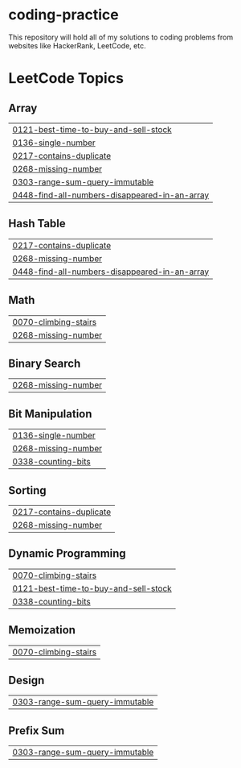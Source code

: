 # coding-practice
This repository will hold all of my solutions to coding problems from websites like HackerRank, LeetCode, etc.

<!---LeetCode Topics Start-->
# LeetCode Topics
## Array
|  |
| ------- |
| [0121-best-time-to-buy-and-sell-stock](https://github.com/rayfould/coding-practice/tree/master/0121-best-time-to-buy-and-sell-stock) |
| [0136-single-number](https://github.com/rayfould/coding-practice/tree/master/0136-single-number) |
| [0217-contains-duplicate](https://github.com/rayfould/coding-practice/tree/master/0217-contains-duplicate) |
| [0268-missing-number](https://github.com/rayfould/coding-practice/tree/master/0268-missing-number) |
| [0303-range-sum-query-immutable](https://github.com/rayfould/coding-practice/tree/master/0303-range-sum-query-immutable) |
| [0448-find-all-numbers-disappeared-in-an-array](https://github.com/rayfould/coding-practice/tree/master/0448-find-all-numbers-disappeared-in-an-array) |
## Hash Table
|  |
| ------- |
| [0217-contains-duplicate](https://github.com/rayfould/coding-practice/tree/master/0217-contains-duplicate) |
| [0268-missing-number](https://github.com/rayfould/coding-practice/tree/master/0268-missing-number) |
| [0448-find-all-numbers-disappeared-in-an-array](https://github.com/rayfould/coding-practice/tree/master/0448-find-all-numbers-disappeared-in-an-array) |
## Math
|  |
| ------- |
| [0070-climbing-stairs](https://github.com/rayfould/coding-practice/tree/master/0070-climbing-stairs) |
| [0268-missing-number](https://github.com/rayfould/coding-practice/tree/master/0268-missing-number) |
## Binary Search
|  |
| ------- |
| [0268-missing-number](https://github.com/rayfould/coding-practice/tree/master/0268-missing-number) |
## Bit Manipulation
|  |
| ------- |
| [0136-single-number](https://github.com/rayfould/coding-practice/tree/master/0136-single-number) |
| [0268-missing-number](https://github.com/rayfould/coding-practice/tree/master/0268-missing-number) |
| [0338-counting-bits](https://github.com/rayfould/coding-practice/tree/master/0338-counting-bits) |
## Sorting
|  |
| ------- |
| [0217-contains-duplicate](https://github.com/rayfould/coding-practice/tree/master/0217-contains-duplicate) |
| [0268-missing-number](https://github.com/rayfould/coding-practice/tree/master/0268-missing-number) |
## Dynamic Programming
|  |
| ------- |
| [0070-climbing-stairs](https://github.com/rayfould/coding-practice/tree/master/0070-climbing-stairs) |
| [0121-best-time-to-buy-and-sell-stock](https://github.com/rayfould/coding-practice/tree/master/0121-best-time-to-buy-and-sell-stock) |
| [0338-counting-bits](https://github.com/rayfould/coding-practice/tree/master/0338-counting-bits) |
## Memoization
|  |
| ------- |
| [0070-climbing-stairs](https://github.com/rayfould/coding-practice/tree/master/0070-climbing-stairs) |
## Design
|  |
| ------- |
| [0303-range-sum-query-immutable](https://github.com/rayfould/coding-practice/tree/master/0303-range-sum-query-immutable) |
## Prefix Sum
|  |
| ------- |
| [0303-range-sum-query-immutable](https://github.com/rayfould/coding-practice/tree/master/0303-range-sum-query-immutable) |
<!---LeetCode Topics End-->